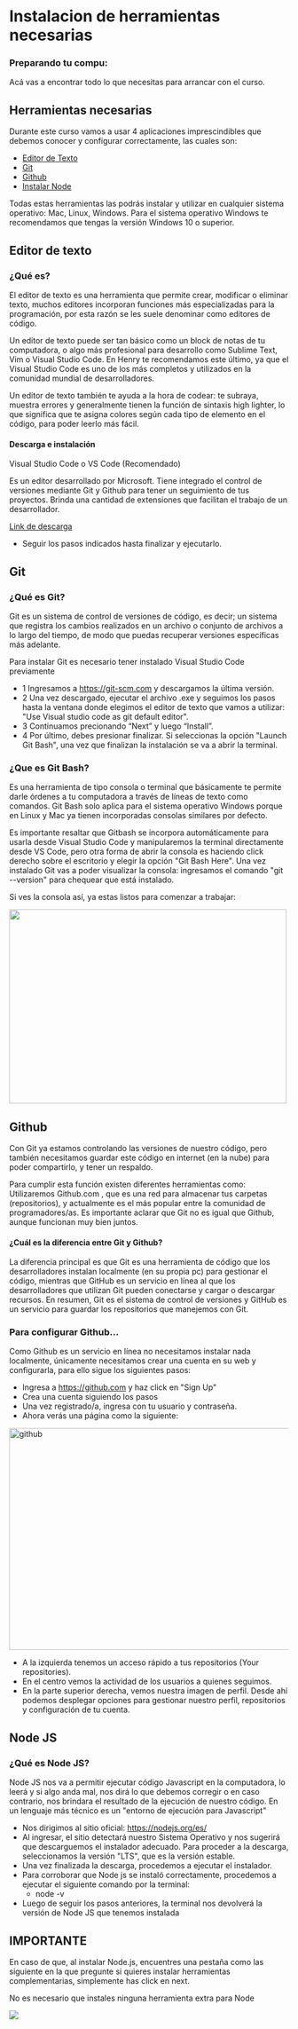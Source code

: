 # Instalacion de herramientas necesarias

### Preparando tu compu:

Acá vas a encontrar todo lo que necesitas para arrancar con el curso.




## Herramientas necesarias

Durante este curso vamos a usar 4 aplicaciones imprescindibles que debemos conocer y configurar correctamente, las cuales son:

* [Editor de Texto](https://code.visualstudio.com/download)
* [Git](https://git-scm.com/)
* [Github](https://github.com)
* [Instalar Node](https://nodejs.org/en)

Todas estas herramientas las podrás instalar y utilizar en cualquier sistema operativo: Mac, Linux, Windows. Para el sistema operativo Windows te recomendamos que tengas la versión Windows 10 o superior.

## Editor de texto

### ¿Qué es?

El editor de texto es una herramienta que permite crear, modificar o eliminar texto, muchos editores incorporan funciones más especializadas para la programación, por esta razón se les suele denominar como editores de código.

Un editor de texto puede ser tan básico como un block de notas de tu computadora, o algo más profesional para desarrollo como Sublime Text, Vim o Visual Studio Code. En Henry te recomendamos este último, ya que el Visual Studio Code es uno de los más completos y utilizados en la comunidad mundial de desarrolladores.

Un editor de texto también te ayuda a la hora de codear: te subraya, muestra errores y generalmente tienen la función de  sintaxis high lighter, lo que significa que te asigna colores según cada tipo de elemento en el código, para poder leerlo más fácil. 

#### Descarga e instalación

Visual Studio Code o VS Code (Recomendado) 

Es un editor desarrollado por Microsoft. Tiene integrado el control de versiones mediante Git y Github para tener un seguimiento de tus proyectos. Brinda una cantidad de extensiones que facilitan el trabajo de un desarrollador.

<a href="https://code.visualstudio.com/download" > Link de descarga </a>

- Seguir los pasos indicados hasta finalizar y ejecutarlo.


## Git

### ¿Qué es Git?

Git es un sistema de control de versiones de código, es decir; un sistema que registra los cambios realizados en un archivo o conjunto de archivos a lo largo del tiempo, de modo que puedas recuperar versiones específicas más adelante. 

Para instalar Git es necesario tener instalado Visual Studio Code previamente

- 1 Ingresamos a <a href="https://git-scm.com"> https://git-scm.com </a> y descargamos la última versión.
- 2 Una vez descargado, ejecutar el archivo .exe y seguimos los pasos hasta la ventana donde elegimos el editor de texto que vamos a utilizar: "Use Visual studio code as git default editor".
- 3 Continuamos precionando “Next” y luego “Install”.
- 4 Por último, debes presionar finalizar. Si seleccionas la opción "Launch Git Bash", una vez que finalizan la instalación se va a abrir la terminal.

### ¿Que es Git Bash?

Es una herramienta de tipo consola o terminal que básicamente te permite darle órdenes a tu computadora a través de líneas de texto como comandos. Git Bash solo aplica para el sistema operativo Windows porque en Linux y Mac ya tienen incorporadas consolas similares por defecto.

Es importante resaltar que Gitbash se incorpora automáticamente para usarla desde Visual Studio Code y manipularemos la terminal directamente desde VS Code, pero otra forma de abrir la consola es haciendo click derecho sobre el escritorio y elegir la opción "Git Bash Here". Una vez instalado Git vas a poder visualizar la consola: ingresamos el comando "git --version" para chequear que está instalado. 

Si ves la consola así, ya estas listos para comenzar a trabajar:

<img src="https://articulateusercontent.com/rise/courses/IsJhcdVTk07F7gXCizLndX7mo7HruKpc/jsGCjmYK77YLqJRN.png" width="500" height="350">



## Github

Con Git ya estamos controlando las versiones de nuestro código, pero también necesitamos guardar este código en internet (en la nube) para poder compartirlo, y tener un respaldo. 

Para cumplir esta función  existen diferentes herramientas como: Utilizaremos Github.com , que es una red para almacenar tus carpetas (repositorios), y actualmente es el más popular entre la comunidad de programadores/as. Es importante aclarar que Git no es igual que Github, aunque funcionan muy bien juntos.

#### ¿Cuál es la diferencia entre Git y Github?

La diferencia principal es que Git es una herramienta de código que los desarrolladores instalan localmente (en su propia pc) para gestionar el código, mientras que GitHub es un servicio en línea al que los desarrolladores que utilizan Git pueden conectarse y cargar o descargar recursos.
En resumen, Git es el sistema de control de versiones y GitHub es un servicio para guardar los repositorios que manejemos con Git.

### Para configurar Github...

Como Github es un servicio en línea no necesitamos instalar nada localmente, únicamente necesitamos crear una cuenta en su web y configurarla, para ello sigue los siguientes pasos:

- Ingresa a https://github.com y haz click en "Sign Up"
- Crea una cuenta siguiendo los pasos
- Una vez registrado/a, ingresa con tu usuario y contraseña.
- Ahora verás una página como la siguiente:

<img src="https://articulateusercontent.com/rise/courses/IsJhcdVTk07F7gXCizLndX7mo7HruKpc/0oivS1eDT5PnN1vT.png" alt="github" width="700" height="400" />

- A la izquierda tenemos un acceso rápido a tus repositorios (Your repositories).
- En el centro vemos la actividad de los usuarios a quienes seguimos.
- En la parte superior derecha, vemos nuestra imagen de perfil. Desde ahí podemos desplegar opciones para gestionar nuestro perfil, repositorios y configuración de tu cuenta.


## Node JS

### ¿Qué es Node JS?

Node JS nos va a permitir ejecutar código Javascript en la computadora, lo leerá y si algo anda mal, nos dirá lo que debemos corregir o en caso contrario, nos brindara el resultado de la ejecución de nuestro código. En un lenguaje más técnico es un "entorno de ejecución para Javascript"

- Nos dirigimos al sitio oficial: https://nodejs.org/es/
- Al ingresar, el sitio detectará nuestro Sistema Operativo y nos sugerirá que descarguemos el instalador adecuado. Para proceder a la descarga, seleccionamos la versión "LTS", que es la versión estable.
- Una vez finalizada la descarga, procedemos a ejecutar el instalador.
- Para corroborar que Node js se instaló correctamente, procedemos a ejecutar el siguiente comando por la terminal:
    -  node -v
- Luego de seguir los pasos anteriores, la terminal nos devolverá la versión de Node JS que tenemos instalada

## IMPORTANTE

En caso de que, al instalar Node.js, encuentres una pestaña como las siguiente en la que pregunte si quieres instalar herramientas complementarias, simplemente has click en next.

No es necesario que instales ninguna herramienta extra para Node

![](https://articulateusercontent.com/rise/courses/IsJhcdVTk07F7gXCizLndX7mo7HruKpc/fdD3F0s0MBbKqVhj.jpg)



